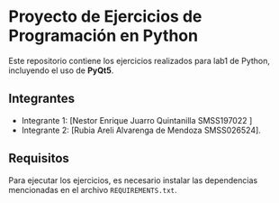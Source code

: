 
# Proyecto de Ejercicios de Programación en Python

Este repositorio contiene los ejercicios realizados para lab1 de  Python, incluyendo el uso de **PyQt5**.

## Integrantes

- Integrante 1: [Nestor Enrique Juarro Quintanilla SMSS197022 ]
- Integrante 2: [Rubia Areli Alvarenga de Mendoza SMSS026524].

## Requisitos

Para ejecutar los ejercicios, es necesario instalar las dependencias mencionadas en el archivo `REQUIREMENTS.txt`.

